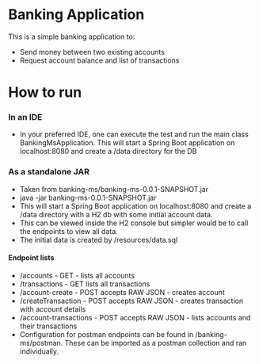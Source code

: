 # Banking Application
This is a simple banking application to:
* Send money between two existing accounts
* Request account balance and list of transactions 

# How to run

### In an IDE
* In your preferred IDE, one can execute the test and run the main class BankingMsApplication. 
  This will start a Spring Boot application on localhost:8080 and create a /data directory for the DB

### As a standalone JAR
* Taken from banking-ms/banking-ms-0.0.1-SNAPSHOT.jar
* java -jar banking-ms-0.0.1-SNAPSHOT.jar
* This will start a Spring Boot application on localhost:8080 and create a /data directory with a H2 db with some initial account data. 
* This can be viewed inside the H2 console but simpler would be to call the endpoints to view all data. 
* The initial data is created by /resources/data.sql

#### Endpoint lists
* /accounts - GET  - lists all accounts
* /transactions - GET lists all transactions
* /account-create - POST accepts RAW JSON - creates account
* /createTransaction - POST accepts RAW JSON - creates transaction with account details
* /account-transactions - POST accepts RAW JSON - lists accounts and their transactions
* Configuration for postman endpoints can be found in /banking-ms/postman. These can be imported as a postman collection and ran individually.